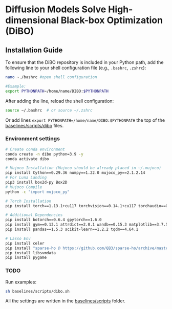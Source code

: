 # Diffusion Models Solve High-dimensional Black-box Optimization (DiBO)

## Installation Guide

To ensure that the DiBO repository is included in your Python path, add the following line to your shell configuration file (e.g., `.bashrc`, `.zshrc`):
```bash
nano ~./bashrc #open shell configuration
```
```bash
#Example:
export PYTHONPATH=/home/name/DIBO:$PYTHONPATH
```

After adding the line, reload the shell configuration:

```bash
source ~/.bashrc  # or source ~/.zshrc
```

Or add lines ```export PYTHONPATH=/home/name/DIBO:$PYTHONPATH```  the top of the [baselines/scripts/dibo](baselines/scripts/dibo.sh) files.

### Environment settings
```bash
# Create conda environment
conda create -n dibo python=3.9 -y
conda activate dibo

# Mujoco Installation (Mujoco should be already placed in ~/.mujoco)
pip install Cython==0.29.36 numpy==1.22.0 mujoco_py==2.1.2.14
# For Luna Landing
pip3 install box2d-py Box2D
# Mujoco Compile
python -c "import mujoco_py"

# Torch Installation
pip install torch==1.13.1+cu117 torchvision==0.14.1+cu117 torchaudio==0.13.1 --extra-index-url https://download.pytorch.org/whl/cu117

# Additional Dependencies
pip install botorch==0.6.4 gpytorch==1.6.0
pip install gym==0.13.1 attrdict==2.0.1 wandb==0.15.3 matplotlib==3.7.5
pip install pandas==1.5.3 scikit-learn==1.2.2 tqdm==4.64.1

# Lasso Env
pip install celer
pip install "sparse-ho @ https://github.com/QB3/sparse-ho/archive/master.zip"
pip install libsvmdata
pip install pygame
```

### TODO

Run examples:

```bash
sh baselines/scripts/dibo.sh
```

All the settings are written in the [baselines/scripts](baselines/scripts) folder.